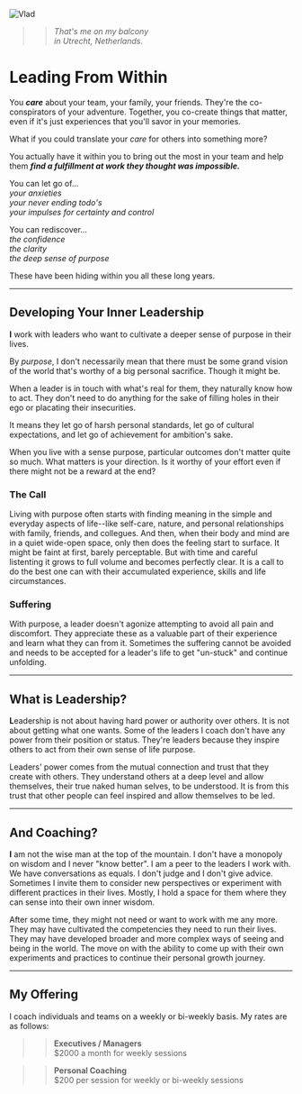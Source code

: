 ![Vlad](https://s3-us-west-2.amazonaws.com/static.softsideoftech.com/vlad.jpg "That's me on the balcony in my home in Utrecht, Netherlands.")

> > _That's me on my balcony<br/>in Utrecht, Netherlands._

# Leading From Within

You _**care**_ about your team, your family, your friends. They're the co-conspirators of your adventure. Together, you co-create things that matter, even if it's just experiences that you'll savor in your memories.

What if you could translate your _care_ for others into something more? 

You actually have it within you to bring out the most in your team and help them _**find a fulfillment at work they thought was impossible.**_ 

You can let go of...  
_your anxieties_  
_your never ending todo's_  
_your impulses for certainty and control_  
                  
You can rediscover...  
_the confidence_  
_the clarity_  
_the deep sense of purpose_

These have been hiding within you all these long years.

---

## Developing Your Inner Leadership

<b>I</b> work with leaders who want to cultivate a deeper sense of purpose in their lives. 

By _purpose_, I don't necessarily mean that there must be some grand vision of the world that's worthy of a big personal sacrifice. Though it might be. 

When a leader is in touch with what's real for them, they naturally know how to act. They don't need to do anything for the sake of filling holes in their ego or placating their insecurities. 

It means they let go of harsh personal standards, let go of cultural expectations, and let go of achievement for ambition's sake.

When you live with a sense purpose, particular outcomes don't matter quite so much. What matters is your direction. Is it worthy of your effort even if there might not be a reward at the end? 

### The Call
Living with purpose often starts with finding meaning in the simple and everyday aspects of life--like self-care, nature, and personal relationships with family, friends, and collegues. And then, when their body and mind are in a quiet wide-open space, only then does the feeling start to surface. It might be faint at first, barely perceptable. But with time and careful listenting it grows to full volume and becomes perfectly clear. It is a call to do the best one can with their accumulated experience, skills and life circumstances.

### Suffering
With purpose, a leader doesn't agonize attempting to avoid all pain and discomfort. They appreciate these as a valuable part of their experience and learn what they can from it. Sometimes the suffering cannot be avoided and needs to be accepted for a leader's life to get "un-stuck" and continue unfolding.

---

## What is Leadership?
<b>L</b>eadership is not about having hard power or authority over others. It is not about getting what one wants. Some of the leaders I coach don't have any power from their position or status. They're leaders because they inspire others to act from their own sense of life purpose.

Leaders' power comes from the mutual connection and trust that they create with others. They understand others at a deep level and allow themselves, their true naked human selves, to be understood. It is from this trust that other people can feel inspired and allow themselves to be led. 

---

## And Coaching?
<b>I</b> am not the wise man at the top of the mountain. I don't have a monopoly on wisdom and I never "know better". I am a peer to the leaders I work with. We have conversations as equals. I don't judge and I don't give advice. Sometimes I invite them to consider new perspectives or experiment with different practices in their lives. Mostly, I hold a space for them where they can sense into their own inner wisdom. 

After some time, they might not need or want to work with me any more. They may have cultivated the competencies they need to run their lives. They may have developed broader and more complex ways of seeing and being in the world. The move on with the ability to come up with their own experiments and practices to continue their personal growth journey.

---

## My Offering

I coach individuals and teams on a weekly or bi-weekly basis. My rates are as follows:

>> **Executives / Managers**  
>> $2000 a month for weekly sessions

>> **Personal Coaching**  
>> $200 per session for weekly or bi-weekly sessions  
